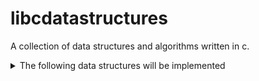 # libcdatastructures
A collection of data structures and algorithms written in c.

<details>
<summary>The following data structures will be implemented</summary>

# Lists
- [ ] Linked List
  - [x] Singly Linked List
  - [ ] Circular Linked List
  - [ ] Doubly Linked List       
- [ ] Array List
- [ ] Stack
- [ ] Queue
# Maps
- [ ] Hash Map
- [ ] Tree Map
- [ ] Linked Hash Map
- [ ] Trie Map
- [ ] Bloom Filter Map
# Trees
- [ ] Binary Tree
- [ ] Ternary Tree
- [ ] N-ary Tree/Generic Tree
</details>
